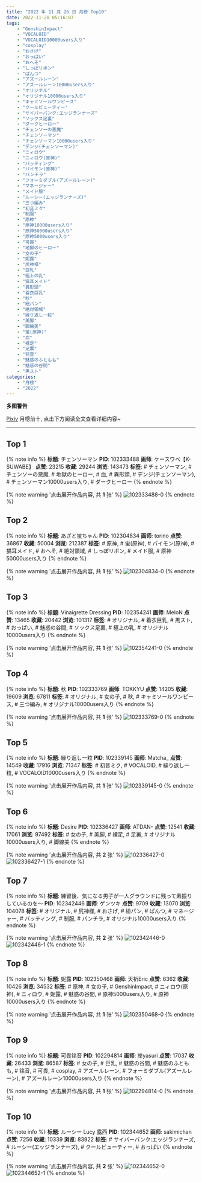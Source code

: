 ```yaml
---
title: "2022 年 11 月 26 日 月榜 Top10"
date: 2022-11-28 05:16:07
tags:
    - "GenshinImpact"
    - "VOCALOID"
    - "VOCALOID10000users入り"
    - "cosplay"
    - "おさげ"
    - "おっぱい"
    - "おへそ"
    - "しっぽリボン"
    - "ぱんつ"
    - "アズールレーン"
    - "アズールレーン10000users入り"
    - "オリジナル"
    - "オリジナル10000users入り"
    - "キャミソールワンピース"
    - "クールビューティー"
    - "サイバーパンク:エッジランナーズ"
    - "ソックス足裏"
    - "ダークヒーロー"
    - "チェンソーの悪魔"
    - "チェンソーマン"
    - "チェンソーマン10000users入り"
    - "デンジ(チェンソーマン)"
    - "ニィロウ"
    - "ニィロウ(原神)"
    - "バッティング"
    - "パイモン(原神)"
    - "パンチラ"
    - "フォーミダブル(アズールレーン)"
    - "マネージャー"
    - "メイド服"
    - "ルーシー(エッジランナーズ)"
    - "三つ編み"
    - "初音ミク"
    - "制服"
    - "原神"
    - "原神10000users入り"
    - "原神50000users入り"
    - "原神5000users入り"
    - "可畏"
    - "地獄のヒーロー"
    - "女の子"
    - "妮露"
    - "尻神様"
    - "巨乳"
    - "極上の乳"
    - "猫耳メイド"
    - "異形頭"
    - "着衣巨乳"
    - "秋"
    - "紐パン"
    - "絶対領域"
    - "繰り返し一粒"
    - "美脚"
    - "脚線美"
    - "蛍(原神)"
    - "血"
    - "裸足"
    - "足裏"
    - "铭音"
    - "魅惑のふともも"
    - "魅惑の谷間"
    - "黒スト"
categories:
    - "月榜"
    - "2022"
---
```


<i class="fa fa-triangle-exclamation"></i>**多图警告**<i class="fa fa-triangle-exclamation"></i>

[Pixiv](https://www.pixiv.net/) 月榜前十, 点击下方阅读全文查看详细内容~

<!-- more -->

---

## Top 1

{% note info %}
**标题**: チェンソーマン
**PID**: 102333488 **画师**: ケースワベ【K-SUWABE】
**点赞**: 23215 **收藏**: 29244 **浏览**: 143473
**标签**: # チェンソーマン, # チェンソーの悪魔, # 地獄のヒーロー, # 血, # 異形頭, # デンジ(チェンソーマン), # チェンソーマン10000users入り, # ダークヒーロー
{% endnote %}

{% note warning '点击展开作品内容, 共 **1** 张' %}
![102333488-0](https://i.pixiv.re/img-original/img/2022/10/30/00/00/13/102333488_p0.jpg)
{% endnote %}

## Top 2

{% note info %}
**标题**: あざと蛍ちゃん
**PID**: 102304834 **画师**: torino
**点赞**: 36867 **收藏**: 50004 **浏览**: 212387
**标签**: # 原神, # 蛍(原神), # パイモン(原神), # 猫耳メイド, # おへそ, # 絶対領域, # しっぽリボン, # メイド服, # 原神50000users入り
{% endnote %}

{% note warning '点击展开作品内容, 共 **1** 张' %}
![102304834-0](https://i.pixiv.re/img-original/img/2022/10/29/00/00/07/102304834_p0.jpg)
{% endnote %}

## Top 3

{% note info %}
**标题**: Vinaigrette Dressing
**PID**: 102354241 **画师**: MeIoN
**点赞**: 13465 **收藏**: 20442 **浏览**: 101317
**标签**: # オリジナル, # 着衣巨乳, # 黒スト, # おっぱい, # 魅惑の谷間, # ソックス足裏, # 極上の乳, # オリジナル10000users入り
{% endnote %}

{% note warning '点击展开作品内容, 共 **1** 张' %}
![102354241-0](https://i.pixiv.re/img-original/img/2022/10/30/17/57/22/102354241_p0.jpg)
{% endnote %}

## Top 4

{% note info %}
**标题**: 秋
**PID**: 102333769 **画师**: TOKKYU
**点赞**: 14205 **收藏**: 19609 **浏览**: 67811
**标签**: # オリジナル, # 女の子, # 秋, # キャミソールワンピース, # 三つ編み, # オリジナル10000users入り
{% endnote %}

{% note warning '点击展开作品内容, 共 **1** 张' %}
![102333769-0](https://i.pixiv.re/img-original/img/2022/10/30/00/03/05/102333769_p0.jpg)
{% endnote %}

## Top 5

{% note info %}
**标题**: 繰り返し一粒
**PID**: 102339145 **画师**: Matcha_
**点赞**: 14549 **收藏**: 17916 **浏览**: 71347
**标签**: # 初音ミク, # VOCALOID, # 繰り返し一粒, # VOCALOID10000users入り
{% endnote %}

{% note warning '点击展开作品内容, 共 **1** 张' %}
![102339145-0](https://i.pixiv.re/img-original/img/2022/10/30/03/51/32/102339145_p0.jpg)
{% endnote %}

## Top 6

{% note info %}
**标题**: Desire
**PID**: 102336427 **画师**: ATDAN-
**点赞**: 12541 **收藏**: 17061 **浏览**: 97492
**标签**: # 女の子, # 美脚, # 裸足, # 足裏, # オリジナル10000users入り, # 脚線美
{% endnote %}

{% note warning '点击展开作品内容, 共 **2** 张' %}
![102336427-0](https://i.pixiv.re/img-original/img/2022/11/08/14/13/09/102336427_p0.jpg)
![102336427-1](https://i.pixiv.re/img-original/img/2022/11/08/14/13/09/102336427_p1.jpg)
{% endnote %}

## Top 7

{% note info %}
**标题**: 練習後、気になる男子が一人グラウンドに残って素振りしているのを～
**PID**: 102342446 **画师**: ゲンツキ
**点赞**: 9709 **收藏**: 13070 **浏览**: 104078
**标签**: # オリジナル, # 尻神様, # おさげ, # 紐パン, # ぱんつ, # マネージャー, # バッティング, # 制服, # パンチラ, # オリジナル10000users入り
{% endnote %}

{% note warning '点击展开作品内容, 共 **2** 张' %}
![102342446-0](https://i.pixiv.re/img-original/img/2022/10/30/09/00/02/102342446_p0.jpg)
![102342446-1](https://i.pixiv.re/img-original/img/2022/10/30/09/00/02/102342446_p1.jpg)
{% endnote %}

## Top 8

{% note info %}
**标题**: 妮露
**PID**: 102350468 **画师**: 天祈Eric
**点赞**: 6362 **收藏**: 10426 **浏览**: 34532
**标签**: # 原神, # 女の子, # GenshinImpact, # ニィロウ(原神), # ニィロウ, # 妮露, # 魅惑の谷間, # 原神5000users入り, # 原神10000users入り
{% endnote %}

{% note warning '点击展开作品内容, 共 **1** 张' %}
![102350468-0](https://i.pixiv.re/img-original/img/2022/10/30/15/32/36/102350468_p0.jpg)
{% endnote %}

## Top 9

{% note info %}
**标题**: 可畏铭音
**PID**: 102294814 **画师**: 岸yasuri
**点赞**: 17037 **收藏**: 26433 **浏览**: 86587
**标签**: # 女の子, # 巨乳, # 魅惑の谷間, # 魅惑のふともも, # 铭音, # 可畏, # cosplay, # アズールレーン, # フォーミダブル(アズールレーン), # アズールレーン10000users入り
{% endnote %}

{% note warning '点击展开作品内容, 共 **1** 张' %}
![102294814-0](https://i.pixiv.re/img-original/img/2022/10/28/17/44/20/102294814_p0.png)
{% endnote %}

## Top 10

{% note info %}
**标题**: ルーシー Lucy 露西
**PID**: 102344652 **画师**: sakimichan
**点赞**: 7256 **收藏**: 10339 **浏览**: 83922
**标签**: # サイバーパンク:エッジランナーズ, # ルーシー(エッジランナーズ), # クールビューティー, # おっぱい
{% endnote %}

{% note warning '点击展开作品内容, 共 **2** 张' %}
![102344652-0](https://i.pixiv.re/img-original/img/2022/10/30/11/04/05/102344652_p0.jpg)
![102344652-1](https://i.pixiv.re/img-original/img/2022/10/30/11/04/05/102344652_p1.jpg)
{% endnote %}
